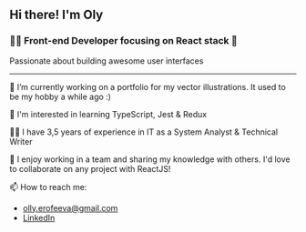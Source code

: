 ## Hi there!	I'm Oly 

### :woman_technologist: Front-end Developer focusing on React stack :rocket:

Passionate about building awesome user interfaces

---
:art: I’m currently working on a portfolio for my vector illustrations. It used to be my hobby a while ago :)

:seedling: I'm interested in learning TypeScript, Jest & Redux

:woman_office_worker: I have 3,5 years of experience in IT as a System Analyst & Technical Writer

:dancers: I enjoy working in a team and sharing my knowledge with others. I'd love to collaborate on any project with ReactJS!

:mailbox: How to reach me: 
  - olly.erofeeva@gmail.com
  - [LinkedIn](https://www.linkedin.com/in/oly-erofeeva/)
